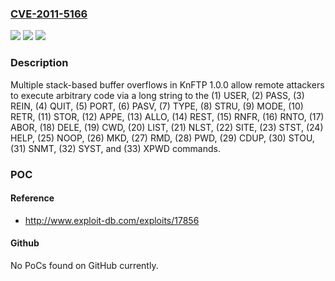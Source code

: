 ### [CVE-2011-5166](https://cve.mitre.org/cgi-bin/cvename.cgi?name=CVE-2011-5166)
![](https://img.shields.io/static/v1?label=Product&message=n%2Fa&color=blue)
![](https://img.shields.io/static/v1?label=Version&message=n%2Fa&color=blue)
![](https://img.shields.io/static/v1?label=Vulnerability&message=n%2Fa&color=brighgreen)

### Description

Multiple stack-based buffer overflows in KnFTP 1.0.0 allow remote attackers to execute arbitrary code via a long string to the (1) USER, (2) PASS, (3) REIN, (4) QUIT, (5) PORT, (6) PASV, (7) TYPE, (8) STRU, (9) MODE, (10) RETR, (11) STOR, (12) APPE, (13) ALLO, (14) REST, (15) RNFR, (16) RNTO, (17) ABOR, (18) DELE, (19) CWD, (20) LIST, (21) NLST, (22) SITE, (23) STST, (24) HELP, (25) NOOP, (26) MKD, (27) RMD, (28) PWD, (29) CDUP, (30) STOU, (31) SNMT, (32) SYST, and (33) XPWD commands.

### POC

#### Reference
- http://www.exploit-db.com/exploits/17856

#### Github
No PoCs found on GitHub currently.

